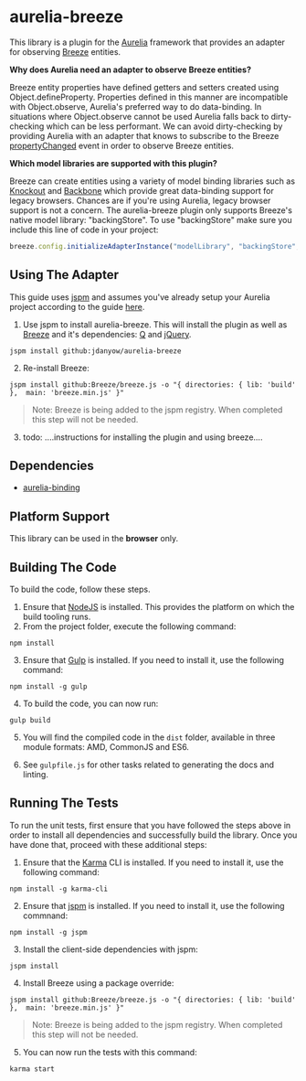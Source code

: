 # aurelia-breeze

This library is a plugin for the [Aurelia](http://www.aurelia.io/) framework that provides an adapter for observing [Breeze](http://www.getbreezenow.com/breezejs) entities.

**Why does Aurelia need an adapter to observe Breeze entities?**

Breeze entity properties have defined getters and setters created using Object.defineProperty.  Properties defined in this manner are incompatible with Object.observe, Aurelia's preferred way to do data-binding.  In situations where Object.observe cannot be used Aurelia falls back to dirty-checking which can be less performant.  We can avoid dirty-checking by providing Aurelia with an adapter that knows to subscribe to the Breeze [propertyChanged](http://www.breezejs.com/sites/all/apidocs/classes/EntityAspect.html#event_propertyChanged) event in order to observe Breeze entities.

**Which model libraries are supported with this plugin?**

Breeze can create entities using a variety of model binding libraries such as [Knockout](http://knockoutjs.com/) and [Backbone](http://backbonejs.org/) which provide great data-binding support for legacy browsers.  Chances are if you're using Aurelia, legacy browser support is not a concern.  The aurelia-breeze plugin only supports Breeze's native model library: "backingStore".  To use "backingStore" make sure you include this line of code in your project:
```javascript
breeze.config.initializeAdapterInstance("modelLibrary", "backingStore", true);
```

## Using The Adapter

This guide uses [jspm](http://jspm.io/) and assumes you've already setup your Aurelia project according to the guide [here](http://aurelia.io/review/get-started.html).

1. Use jspm to install aurelia-breeze.  This will install the plugin as well as [Breeze](http://www.getbreezenow.com/breezejs) and it's dependencies: [Q](https://github.com/kriskowal/q) and [jQuery](http://jquery.com/).

  ```shell
  jspm install github:jdanyow/aurelia-breeze
  ```
2. Re-install Breeze:

  ```shell
  jspm install github:Breeze/breeze.js -o "{ directories: { lib: 'build' },  main: 'breeze.min.js' }"
  ```
  > Note: Breeze is being added to the jspm registry.  When completed this step will not be needed.

3. todo:  ....instructions for installing the plugin and using breeze....  

## Dependencies

* [aurelia-binding](https://github.com/aurelia/binding)

## Platform Support

This library can be used in the **browser** only.

## Building The Code

To build the code, follow these steps.

1. Ensure that [NodeJS](http://nodejs.org/) is installed. This provides the platform on which the build tooling runs.
2. From the project folder, execute the following command:

  ```shell
  npm install
  ```
3. Ensure that [Gulp](http://gulpjs.com/) is installed. If you need to install it, use the following command:

  ```shell
  npm install -g gulp
  ```
4. To build the code, you can now run:

  ```shell
  gulp build
  ```
5. You will find the compiled code in the `dist` folder, available in three module formats: AMD, CommonJS and ES6.

6. See `gulpfile.js` for other tasks related to generating the docs and linting.

## Running The Tests

To run the unit tests, first ensure that you have followed the steps above in order to install all dependencies and successfully build the library. Once you have done that, proceed with these additional steps:

1. Ensure that the [Karma](http://karma-runner.github.io/) CLI is installed. If you need to install it, use the following command:

  ```shell
  npm install -g karma-cli
  ```
2. Ensure that [jspm](http://jspm.io/) is installed. If you need to install it, use the following commnand:

  ```shell
  npm install -g jspm
  ```
3. Install the client-side dependencies with jspm:

  ```shell
  jspm install
  ```
4. Install Breeze using a package override:

  ```shell
  jspm install github:Breeze/breeze.js -o "{ directories: { lib: 'build' },  main: 'breeze.min.js' }"
  ```
> Note: Breeze is being added to the jspm registry.  When completed this step will not be needed.

5. You can now run the tests with this command:

  ```shell
  karma start
  ```
